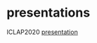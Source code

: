 # presentations

ICLAP2020 [presentation](https://computationalstylistics.github.io/presentations/ICLAP2020/)

